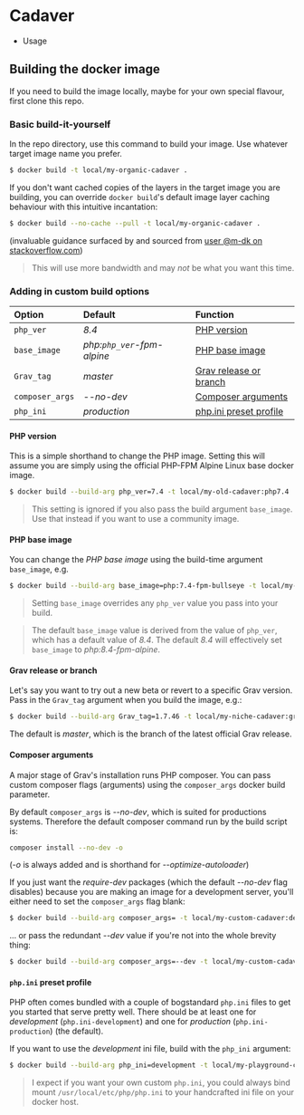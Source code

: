 # Cadaver

* Usage

## Building the docker image

If you need to build the image locally, maybe for your own special flavour, first clone this repo.

### Basic build-it-yourself

In the repo directory, use this command to build your image. Use whatever target image name you prefer.

```sh
$ docker build -t local/my-organic-cadaver .
```

If you don't want cached copies of the layers in the target image you are building, you can override `docker build`'s default image layer caching behaviour with this intuitive incantation:

```sh
$ docker build --no-cache --pull -t local/my-organic-cadaver .
```
(invaluable guidance surfaced by and sourced from [user @m-dk on stackoverflow.com](https://stackoverflow.com/a/58115741))

> This will use more bandwidth and may *not* be what you want this time.

### Adding in custom build options

| Option | Default | Function |
:------- | :------ | :-------
| `php_ver` | _8.4_ | [PHP version](#php-version) |
| `base_image` | _php:`php_ver`-fpm-alpine_ | [PHP base image](#php-base-image) |
| `Grav_tag` | _master_ | [Grav release or branch](#grav-release-or-branch) |
| `composer_args` | _--no-dev_ | [Composer arguments](#composer-arguments) |
| `php_ini` | _production_ | [php.ini preset profile](#phpini-preset-profile) |

#### PHP version

This is a simple shorthand to change the PHP image. Setting this will assume you are simply using the official PHP-FPM Alpine Linux base docker image.

```sh
$ docker build --build-arg php_ver=7.4 -t local/my-old-cadaver:php7.4 .
```

> This setting is ignored if you also pass the build argument `base_image`. Use that instead if you want to use a community image.

#### PHP base image

You can change the *PHP base image* using the build-time argument `base_image`, e.g.

```sh
$ docker build --build-arg base_image=php:7.4-fpm-bullseye -t local/my-special-cadaver:php7.4 .
```

> Setting `base_image` overrides any `php_ver` value you pass into your build.

> The default `base_image` value is derived from the value of `php_ver`, which has a default value of _8.4_. The default _8.4_ will effectively set `base_image` to _php:8.4-fpm-alpine_.

#### Grav release or branch

Let's say you want to try out a new beta or revert to a specific Grav version. Pass in the `Grav_tag` argument when you build the image, e.g.:

```sh
$ docker build --build-arg Grav_tag=1.7.46 -t local/my-niche-cadaver:grav1.7.46 .
```

The default is _master_, which is the branch of the latest official Grav release.

#### Composer arguments

A major stage of Grav's installation runs PHP composer. You can pass custom composer flags (arguments) using the `composer_args` docker build parameter.

By default `composer_args` is _--no-dev_, which is suited for productions systems. Therefore the default composer command run by the build script is:

```sh
composer install --no-dev -o
```

(_-o_ is always added and is shorthand for _--optimize-autoloader_)

If you just want the _require-dev_ packages (which the default _--no-dev_ flag disables) because you are making an image for a development server, you'll either need to set the `composer_args` flag blank:

```sh
$ docker build --build-arg composer_args= -t local/my-custom-cadaver:dev .
```

… or pass the redundant _--dev_ value if you're not into the whole brevity thing:

```sh
$ docker build --build-arg composer_args=--dev -t local/my-custom-cadaver:dev .
```

#### `php.ini` preset profile

PHP often comes bundled with a couple of bogstandard `php.ini` files to get you started that serve pretty well. There should be at least one for _development_ (`php.ini-development`) and one for _production_ (`php.ini-production`) (the default).

If you want to use the _development_ ini file, build with the `php_ini` argument:

```sh
$ docker build --build-arg php_ini=development -t local/my-playground-cadaver:dev .
```

> I expect if you want your own custom `php.ini`, you could always bind mount `/usr/local/etc/php/php.ini` to your handcrafted ini file on your docker host.
